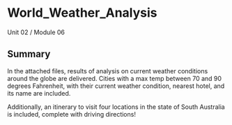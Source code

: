 # World_Weather_Analysis
Unit 02 / Module 06

## Summary
In the attached files, results of analysis on current weather conditions around the globe are delivered. Cities with a max temp between 70 and 90 degrees Fahrenheit, with their current weather condition, nearest hotel, and its name are included.

Additionally, an itinerary to visit four locations in the state of South Australia is included, complete with driving directions!
